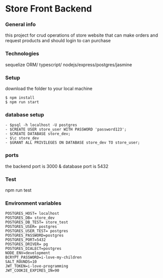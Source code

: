 # Store Front Backend

### General info
this project for crud operations of store website that can make orders and request products and should login to can purchase 

### Technologies
sequelize ORM/ typescript/ nodejs/express/postgres/jasmine

### Setup
download the folder to your local machine
```
$ npm install
$ npm run start
```
### database setup
```
- $psql -h localhost -U postgres
- $CREATE USER store_user WITH PASSWORD 'password123';
- $CREATE DATABASE store_dev;
- $\c store_dev
- $GRANT ALL PRIVILEGES ON DATABASE store_dev TO store_user;
```
### ports
the backend port is 3000 & database port is 5432


### Test
npm run test

### Environment variables
```
POSTGRES_HOST= localhost
POSTGRES_DB= store_dev
POSTGRES_DB_TEST= store_test
POSTGRES_USER= postgres
POSTGRES_USER_TEST= postgres
POSTGRES_PASSWORD=postgres
POSTGRES_PORT=5432
POSTGRES_DRIVER= pg
POSTGRES_DIALECT=postgres
NODE_ENV=development
BCRYPT_PASSWORD=i-love-my-children
SALT_ROUNDS=10
JWT_TOKEN=i-love-programming
JWT_COOKIE_EXPIRES_IN=90
```


